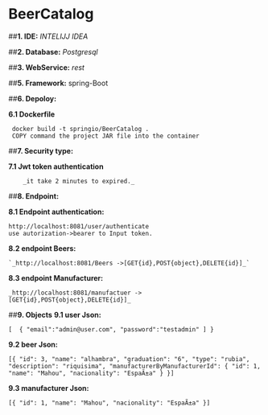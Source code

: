 # BeerCatalog
##**1. IDE:**
    _INTELIJJ IDEA_

##**2. Database:**
    _Postgresql_ 

##**3. WebService:**
    _rest_

##**5. Framework:**
    spring-Boot
 
##**6. Depoloy:**

**6.1 Dockerfile**
 
     docker build -t springio/BeerCatalog .
     COPY command the project JAR file into the container 
    
##**7. Security type:**

**7.1 Jwt token authentication**

        _it take 2 minutes to expired._

##**8. Endpoint:**

**8.1 Endpoint authentication:**

    http://localhost:8081/user/authenticate
    use autorization->bearer to Input token.

**8.2 endpoint Beers:**

    `_http://localhost:8081/Beers ->[GET{id},POST{object},DELETE{id}]_`

**8.3 endpoint Manufacturer:**
    
    _http://localhost:8081/manufactuer ->[GET{id},POST{object},DELETE{id}]_


##**9. Objects**
**9.1 user Json:**

    
`[  {
    "email":"admin@user.com",
    "password":"testadmin"
] }`


**9.2 beer Json:**

`[{
        "id": 3,
        "name": "alhambra",
        "graduation": "6",
        "type": "rubia",
        "description": "riquisima",
        "manufacturerByManufacturerId": {
            "id": 1,
            "name": "Mahou",
            "nacionality": "EspaÃ±a"
        }
}]`

**9.3 manufacturer Json:**

`[{
            "id": 1,
            "name": "Mahou",
            "nacionality": "EspaÃ±a"
}]`